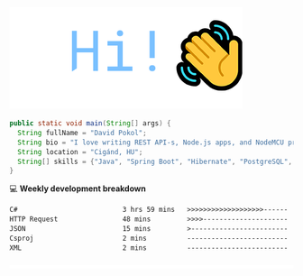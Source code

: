 ![Hi!](assets/images/hi.png)

```java
public static void main(String[] args) {
  String fullName = "David Pokol";
  String bio = "I love writing REST API-s, Node.js apps, and NodeMCU programs";
  String location = "Cigánd, HU";
  String[] skills = {"Java", "Spring Boot", "Hibernate", "PostgreSQL", "Git"};
}
```

💻 **Weekly development breakdown**
<!--START_SECTION:waka-->

```txt
C#                          3 hrs 59 mins   >>>>>>>>>>>>>>>>>>>------   76.87 %
HTTP Request                48 mins         >>>>---------------------   15.51 %
JSON                        15 mins         >------------------------   05.02 %
Csproj                      2 mins          -------------------------   00.92 %
XML                         2 mins          -------------------------   00.80 %
```

<!--END_SECTION:waka-->

![footer](assets/images/footer.png)

